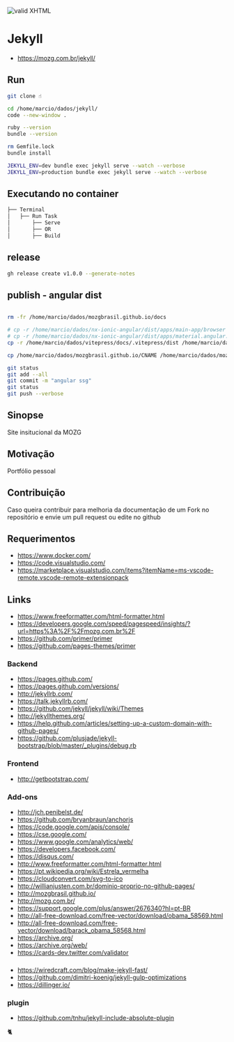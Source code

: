 [checkmark]: https://mozg.com.br/logo-mini.png "MOZG"

![valid XHTML][checkmark]

# Jekyll

- https://mozg.com.br/jekyll/

## Run

```bash
git clone ☝️

cd /home/marcio/dados/jekyll/
code --new-window .

ruby --version
bundle --version

rm Gemfile.lock
bundle install

JEKYLL_ENV=dev bundle exec jekyll serve --watch --verbose
JEKYLL_ENV=production bundle exec jekyll serve --watch --verbose
```

## Executando no container

```bash
├── Terminal
│   ├── Run Task
│       ├── Serve
│       ├── OR
│       ├── Build
```

## release

```bash
gh release create v1.0.0 --generate-notes
```

## publish - angular dist

```bash

rm -fr /home/marcio/dados/mozgbrasil.github.io/docs

# cp -r /home/marcio/dados/nx-ionic-angular/dist/apps/main-app/browser /home/marcio/dados/jekyll/docs
# cp -r /home/marcio/dados/nx-ionic-angular/dist/apps/material.angular.io/browser /home/marcio/dados/jekyll/docs
cp -r /home/marcio/dados/vitepress/docs/.vitepress/dist /home/marcio/dados/mozgbrasil.github.io/docs

cp /home/marcio/dados/mozgbrasil.github.io/CNAME /home/marcio/dados/mozgbrasil.github.io/docs

git status
git add --all
git commit -m "angular ssg"
git status
git push --verbose
```




## Sinopse

Site insitucional da MOZG

## Motivação

Portfólio pessoal

## Contribuição

Caso queira contribuir para melhoria da documentação de um Fork no repositório e envie um pull request ou edite no github

## Requerimentos

- https://www.docker.com/
- https://code.visualstudio.com/
- https://marketplace.visualstudio.com/items?itemName=ms-vscode-remote.vscode-remote-extensionpack

## Links

- https://www.freeformatter.com/html-formatter.html
- https://developers.google.com/speed/pagespeed/insights/?url=https%3A%2F%2Fmozg.com.br%2F
- https://github.com/primer/primer
- https://github.com/pages-themes/primer

### Backend

- https://pages.github.com/
- https://pages.github.com/versions/
- http://jekyllrb.com/
- https://talk.jekyllrb.com/
- https://github.com/jekyll/jekyll/wiki/Themes
- http://jekyllthemes.org/
- https://help.github.com/articles/setting-up-a-custom-domain-with-github-pages/
- https://github.com/plusjade/jekyll-bootstrap/blob/master/_plugins/debug.rb

### Frontend

- http://getbootstrap.com/

### Add-ons

- http://jch.penibelst.de/
- https://github.com/bryanbraun/anchorjs
- https://code.google.com/apis/console/
- https://cse.google.com/
- https://www.google.com/analytics/web/
- https://developers.facebook.com/
- https://disqus.com/
- http://www.freeformatter.com/html-formatter.html
- https://pt.wikipedia.org/wiki/Estrela_vermelha
- https://cloudconvert.com/svg-to-ico
- http://willianjusten.com.br/dominio-proprio-no-github-pages/
- http://mozgbrasil.github.io/
- http://mozg.com.br/
- https://support.google.com/plus/answer/2676340?hl=pt-BR
- http://all-free-download.com/free-vector/download/obama_58569.html
- http://all-free-download.com/free-vector/download/barack_obama_58568.html
- https://archive.org/
- https://archive.org/web/
- https://cards-dev.twitter.com/validator

###

- https://wiredcraft.com/blog/make-jekyll-fast/
- https://github.com/dimitri-koenig/jekyll-gulp-optimizations
- https://dillinger.io/

### plugin

- https://github.com/tnhu/jekyll-include-absolute-plugin

:cat2:
